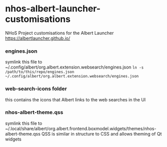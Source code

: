 # nhos-albert-launcher-customisations
NHoS Project customisations for the Albert Launcher https://albertlauncher.github.io/

### engines.json
symlink this file to ~/.config/albert/org.albert.extension.websearch/engines.json
`ln -s /path/to/this/repo/engines.json ~/.config/albert/org.albert.extension.websearch/engines.json`

### web-search-icons folder
this contains the icons that Albert links to the web searches in the UI

### nhos-albert-theme.qss
symlink this file to ~/.local/share/albert/org.albert.frontend.boxmodel.widgets/themes/nhos-albert-theme.qss
QSS is similar in structure to CSS and allows theming of Qt widgets

